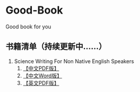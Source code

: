# Good-Book
Good book for you

## 书籍清单（持续更新中......）

1. Science Writing For Non Native English Speakers
   1. [【中文PDF版】](https://github.com/B1ueD0g/Good-Book/blob/main/Science%20Writing%20For%20Non%20Native%20English%20Speakers/%E3%80%90%E4%B8%AD%E6%96%87PDF%E7%89%88%E3%80%91Science%20Writing%20For%20Non%20Native%20English%20Speakers.pdf)
   2. [【中文Word版】](https://github.com/B1ueD0g/Good-Book/blob/main/Science%20Writing%20For%20Non%20Native%20English%20Speakers/%E3%80%90%E4%B8%AD%E6%96%87Word%E7%89%88%E3%80%91Science%20Writing%20For%20Non%20Native%20English%20Speakers.docx)
   3. [【英文PDF版】](https://github.com/B1ueD0g/Good-Book/blob/main/Science%20Writing%20For%20Non%20Native%20English%20Speakers/%E3%80%90%E8%8B%B1%E6%96%87PDF%E7%89%88%E3%80%91Science%20Writing%20For%20Non%20Native%20English%20Speakers.pdf)
